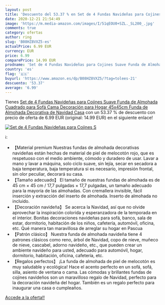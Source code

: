 ```yaml
---
layout: post
title: 'Descuento del 53.37 % en Set de 4 Fundas Navideñas para Cojines S'
date: 2020-12-21 21:54:49
image: 'https://m.media-amazon.com/images/I/51qEOU0+SZL._SL200_.jpg'
comments: true
category: ofertas
author: ring
slug: 'B08HZ8VXZ5-es'
actualPrice: 6.99 EUR
currency: EUR
price: 6.99
comparePrice: 14.99 EUR
prodname: 'Set de 4 Fundas Navideñas para Cojines Suave Funda de Almohada Cuadrado para Sofá Cama Decoración para Hogar 45x45cm Funda de Almohada Decorativa de Navidad Casa'
country: 'es'
flag: '🇪🇸'
buyurl: 'https://www.amazon.es/dp/B08HZ8VXZ5/?tag=tolees-21'
descuento: '53.37'
average: '6.99'
---
```


Tienes [Set de 4 Fundas Navideñas para Cojines Suave Funda de Almohada Cuadrado para Sofá Cama Decoración para Hogar 45x45cm Funda de Almohada Decorativa de Navidad Casa](https://www.amazon.es/dp/B08HZ8VXZ5/?tag=tolees-21) con un 53.37 % de descuento con precio de oferta de 6.99 EUR (original: 14.99 EUR) en el siguiente enlace!

[![Set de 4 Fundas Navideñas para Cojines S](https://m.media-amazon.com/images/I/51qEOU0+SZL._SL200_.jpg)](https://www.amazon.es/dp/B08HZ8VXZ5/?tag=tolees-21)

ℹ️:

- 【Material premium Nuestras fundas de almohada decorativas navideñas están hechas de material de piel de melocotón rojo, que es respetuoso con el medio ambiente, cómodo y duradero de usar. Lavar a mano y lavar a máquina, solo ciclo suave, sin lejía, secar en secadora a baja temperatura, baja temperatura si es necesario, impresión frontal, sin olor peculiar, decorará su casa.
- 【Tamaño adecuado】 El tamaño de nuestras fundas de almohada es de 45 cm × 45 cm / 17,7 pulgadas × 17,7 pulgadas, un tamaño adecuado para la mayoría de las almohadas. Con cremallera invisible, fácil inserción y extracción del inserto de almohada. Inserto de almohada no incluido.
- 【Decoración navideña】 Se acerca la Navidad, así que no olvide aprovechar la inspiración colorida y esperanzadora de la temporada en el interior. Bonitas decoraciones navideñas para sofá, banco, sala de estar, dormitorio, habitación de los niños, cafetería, automóvil, oficina, etc. Qué manera tan maravillosa de arreglar su hogar en Pascua
- 【Patrón clásico】 Nuestra funda de almohada navideña tiene 4 patrones clásicos como reno, árbol de Navidad, copo de nieve, muñeco de nieve, cascabel, adorno navideño, etc., que pueden crear un ambiente navideño para usted, adecuado para automóvil, hogar, dormitorio, habitación, oficina, cafetería, etc.
- 【Regalos perfectos】 ¡La funda de almohada de piel de melocotón es muy saludable y ecológica! Hace el acento perfecto en un sofá, sofá, silla, asiento de ventana o cama. Las cómodas y brillantes fundas de cojines navideños son un maravilloso regalo de Navidad, perfecto para la decoración navideña del hogar. También es un regalo perfecto para inaugurar una casa o cumpleaños.

[Accede a la oferta!!](https://www.amazon.es/dp/B08HZ8VXZ5/?tag=tolees-21)
